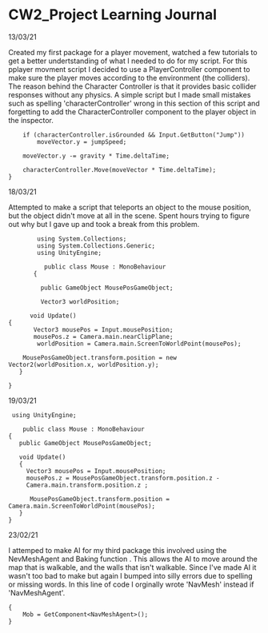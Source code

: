 # CW2_Project Learning Journal 


13/03/21


Created my first package for a player movement, watched a few tutorials to get a better undertstanding of what I needed to do for my script. For this pplayer movment script I decided to use a PlayerController component to make sure the player moves according to the environment (the colliders). The reason behind the Character Controller is that it provides basic collider responses without any physics. A simple script but I made small mistakes such as spelling 'characterController' wrong in this section of this script and forgetting to add the CharacterController component to the player object in the inspector.



        if (characterController.isGrounded && Input.GetButton("Jump"))
            moveVector.y = jumpSpeed;

        moveVector.y -= gravity * Time.deltaTime;

        characterController.Move(moveVector * Time.deltaTime);
    }


18/03/21

Attempted to make a script that teleports an object to the mouse position, but the object didn't move at all in the scene. Spent hours trying to figure out why but I gave up and took a break from this problem.

            using System.Collections;
            using System.Collections.Generic;
            using UnityEngine;
 
              public class Mouse : MonoBehaviour
           {
 
             public GameObject MousePosGameObject;
 
             Vector3 worldPosition;
 
          void Update()
    {
           Vector3 mousePos = Input.mousePosition;
           mousePos.z = Camera.main.nearClipPlane;
            worldPosition = Camera.main.ScreenToWorldPoint(mousePos);
 
        MousePosGameObject.transform.position = new Vector2(worldPosition.x, worldPosition.y);
       }
  
    }
  

19/03/21

     using UnityEngine;
 
        public class Mouse : MonoBehaviour
    {
       public GameObject MousePosGameObject;
 
       void Update()
       {
         Vector3 mousePos = Input.mousePosition;
         mousePos.z = MousePosGameObject.transform.position.z - 
         Camera.main.transform.position.z ;
 
          MousePosGameObject.transform.position = Camera.main.ScreenToWorldPoint(mousePos);
       }
    }


23/02/21

I attemped to make AI for my third package this involved using the NevMeshAgent and Baking function . This allows the AI to move around the map that is walkable, and the walls that isn't walkable. Since I've made AI it wasn't too bad to make but again I bumped into silly errors due to spelling or missing words. In this line of code I orginally wrote 'NavMesh' instead if 'NavMeshAgent'.

    {
        Mob = GetComponent<NavMeshAgent>();
    }












